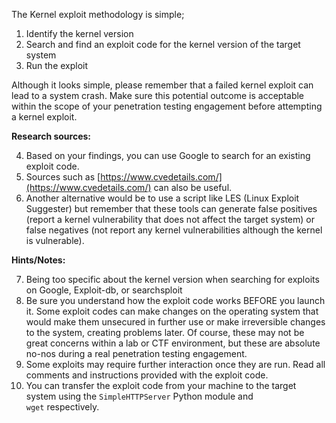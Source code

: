 The Kernel exploit methodology is simple;

1. Identify the kernel version
2. Search and find an exploit code for the kernel version of the target system
3. Run the exploit

Although it looks simple, please remember that a failed kernel exploit can lead to a system crash. Make sure this potential outcome is acceptable within the scope of your penetration testing engagement before attempting a kernel exploit.

  

**Research sources:**  

4. Based on your findings, you can use Google to search for an existing exploit code.
5. Sources such as [https://www.cvedetails.com/](https://www.cvedetails.com/) can also be useful.
6. Another alternative would be to use a script like LES (Linux Exploit Suggester) but remember that these tools can generate false positives (report a kernel vulnerability that does not affect the target system) or false negatives (not report any kernel vulnerabilities although the kernel is vulnerable).

**Hints/Notes:**

7. Being too specific about the kernel version when searching for exploits on Google, Exploit-db, or searchsploit
8. Be sure you understand how the exploit code works BEFORE you launch it. Some exploit codes can make changes on the operating system that would make them unsecured in further use or make irreversible changes to the system, creating problems later. Of course, these may not be great concerns within a lab or CTF environment, but these are absolute no-nos during a real penetration testing engagement.
9. Some exploits may require further interaction once they are run. Read all comments and instructions provided with the exploit code.
10. You can transfer the exploit code from your machine to the target system using the `SimpleHTTPServer` Python module and `wget` respectively.